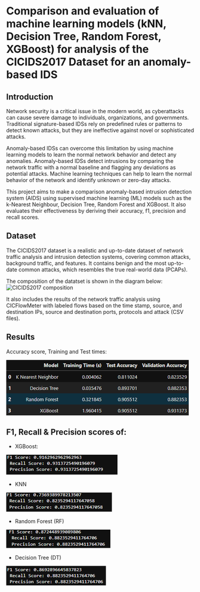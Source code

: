 # Comparison and evaluation of machine learning models (kNN, Decision Tree, Random Forest, XGBoost) for analysis of the CICIDS2017 Dataset for an anomaly-based IDS

## Introduction
Network security is a critical issue in the modern world, as cyberattacks can cause severe damage to individuals, organizations, and governments. Traditional signature-based IDSs rely on predefined rules or patterns to detect known attacks, but they are ineffective against novel or sophisticated attacks. 

Anomaly-based IDSs can overcome this limitation by using machine learning models to learn the normal network behavior and detect any anomalies. Anomaly-based IDSs detect intrusions by comparing the network traffic with a normal baseline and flagging any deviations as potential attacks. Machine learning techniques can help to learn the normal behavior of the network and identify unknown or zero-day attacks.

This project aims to make a comparison anomaly-based intrusion detection system (AIDS) using supervised machine learning (ML) models such as the k-Nearest Neighbour, Decision Tree, Random Forest and XGBoost. It also evaluates their effectiveness by deriving their accuracy, f1, precision and recall scores.

## Dataset
The CICIDS2017 dataset is a realistic and up-to-date dataset of network traffic analysis and intrusion detection systems, covering common attacks, background traffic, and features. It contains benign and the most up-to-date common attacks, which resembles the true real-world data (PCAPs).

The composition of the datatset is shown in the diagram below:
![CICIDS2017 composition](https://www.researchgate.net/publication/348762783/figure/fig3/AS:1080260850393137@1634565665349/Distribution-of-labels-in-the-CICIDS2017-dataset.jpg)

It also includes the results of the network traffic analysis using CICFlowMeter with labeled flows based on the time stamp, source, and destination IPs, source and destination ports, protocols and attack (CSV files).



## Results

Accuracy score, Training and Test times:  

![accuracy scores; training and test times](https://github.com/sin4ch/anomaly-based-IDS-using-ML/blob/main/Screenshot%202024-04-09%20114124.png)

## F1, Recall & Precision scores of:
- XGBoost:

![XGBoost Recall, Precision and F1 scores](https://github.com/sin4ch/anomaly-based-IDS-using-ML/blob/main/XGBoost.png)
- KNN

![KNN Recall, Precision and F1 scores](https://github.com/sin4ch/anomaly-based-IDS-using-ML/blob/main/KNN.png)
- Random Forest (RF)

![RF Recall, Precision and F1 scores](https://github.com/sin4ch/anomaly-based-IDS-using-ML/blob/main/RandomForest.png)
- Decision Tree (DT)
  
![DT Recall, Precision and F1 scores](https://github.com/sin4ch/anomaly-based-IDS-using-ML/blob/main/Decision_Tree.png)




